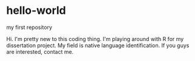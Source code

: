 # hello-world
my first repository

Hi. I'm pretty new to this coding thing. I'm playing around with R for my dissertation project. My field is native language identification. If you guys are interested, contact me.

